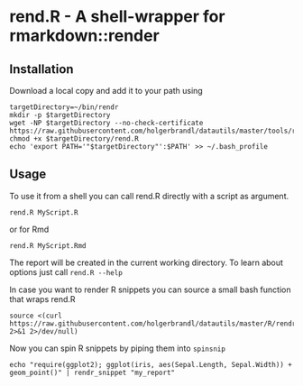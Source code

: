 rend.R - A shell-wrapper for rmarkdown::render
===


Installation
---

Download a local copy and add it to your path using
```
targetDirectory=~/bin/rendr
mkdir -p $targetDirectory
wget -NP $targetDirectory --no-check-certificate https://raw.githubusercontent.com/holgerbrandl/datautils/master/tools/rendr/rend.R
chmod +x $targetDirectory/rend.R
echo 'export PATH='"$targetDirectory"':$PATH' >> ~/.bash_profile
```


Usage
---

To use it from a shell you can call rend.R directly with a script as argument.
```
rend.R MyScript.R
```
or for Rmd
```
rend.R MyScript.Rmd
```

The report will be created in the current working directory. To learn about options just call `rend.R --help`

In case you want to render R snippets you can source a small bash function that wraps rend.R
```
source <(curl https://raw.githubusercontent.com/holgerbrandl/datautils/master/R/rendr/rendr_utils.sh 2>&1 2>/dev/null)
```
Now you can spin R snippets by piping them into `spinsnip`

```
echo "require(ggplot2); ggplot(iris, aes(Sepal.Length, Sepal.Width)) + geom_point()" | rendr_snippet "my_report"
```





